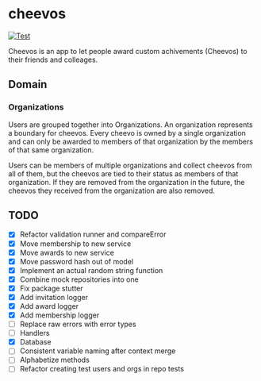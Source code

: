 # cheevos

[![Test](https://github.com/haleyrc/cheevos/actions/workflows/go.yml/badge.svg)](https://github.com/haleyrc/cheevos/actions/workflows/go.yml)

Cheevos is an app to let people award custom achivements (Cheevos) to their
friends and colleages.

## Domain

### Organizations

Users are grouped together into Organizations. An organization represents a
boundary for cheevos. Every cheevo is owned by a single organization and can
only be awarded to members of that organization by the members of that same
organization.

Users can be members of multiple organizations and collect cheevos from all
of them, but the cheevos are tied to their status as members of that
organization. If they are removed from the organization in the future, the
cheevos they received from the organization are also removed.

## TODO

- [X] Refactor validation runner and compareError
- [X] Move membership to new service
- [X] Move awards to new service
- [X] Move password hash out of model
- [X] Implement an actual random string function
- [X] Combine mock repositories into one
- [X] Fix package stutter
- [X] Add invitation logger
- [X] Add award logger
- [X] Add membership logger
- [ ] Replace raw errors with error types
- [ ] Handlers
- [X] Database
- [ ] Consistent variable naming after context merge
- [ ] Alphabetize methods
- [ ] Refactor creating test users and orgs in repo tests
